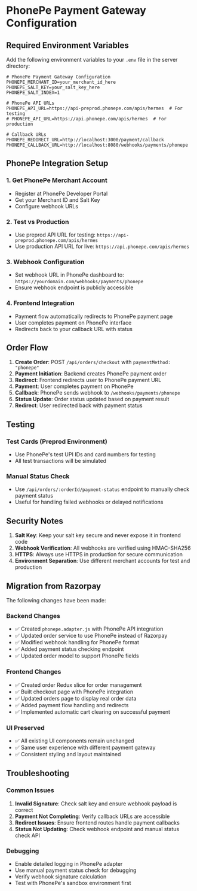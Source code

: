 # PhonePe Payment Gateway Configuration

## Required Environment Variables

Add the following environment variables to your `.env` file in the server directory:

```env
# PhonePe Payment Gateway Configuration
PHONEPE_MERCHANT_ID=your_merchant_id_here
PHONEPE_SALT_KEY=your_salt_key_here
PHONEPE_SALT_INDEX=1

# PhonePe API URLs
PHONEPE_API_URL=https://api-preprod.phonepe.com/apis/hermes  # For testing
# PHONEPE_API_URL=https://api.phonepe.com/apis/hermes  # For production

# Callback URLs
PHONEPE_REDIRECT_URL=http://localhost:3000/payment/callback
PHONEPE_CALLBACK_URL=http://localhost:8080/webhooks/payments/phonepe
```

## PhonePe Integration Setup

### 1. Get PhonePe Merchant Account
- Register at PhonePe Developer Portal
- Get your Merchant ID and Salt Key
- Configure webhook URLs

### 2. Test vs Production
- Use preprod API URL for testing: `https://api-preprod.phonepe.com/apis/hermes`
- Use production API URL for live: `https://api.phonepe.com/apis/hermes`

### 3. Webhook Configuration
- Set webhook URL in PhonePe dashboard to: `https://yourdomain.com/webhooks/payments/phonepe`
- Ensure webhook endpoint is publicly accessible

### 4. Frontend Integration
- Payment flow automatically redirects to PhonePe payment page
- User completes payment on PhonePe interface
- Redirects back to your callback URL with status

## Order Flow

1. **Create Order**: POST `/api/orders/checkout` with `paymentMethod: "phonepe"`
2. **Payment Initiation**: Backend creates PhonePe payment order
3. **Redirect**: Frontend redirects user to PhonePe payment URL
4. **Payment**: User completes payment on PhonePe
5. **Callback**: PhonePe sends webhook to `/webhooks/payments/phonepe`
6. **Status Update**: Order status updated based on payment result
7. **Redirect**: User redirected back with payment status

## Testing

### Test Cards (Preprod Environment)
- Use PhonePe's test UPI IDs and card numbers for testing
- All test transactions will be simulated

### Manual Status Check
- Use `/api/orders/:orderId/payment-status` endpoint to manually check payment status
- Useful for handling failed webhooks or delayed notifications

## Security Notes

1. **Salt Key**: Keep your salt key secure and never expose it in frontend code
2. **Webhook Verification**: All webhooks are verified using HMAC-SHA256
3. **HTTPS**: Always use HTTPS in production for secure communication
4. **Environment Separation**: Use different merchant accounts for test and production

## Migration from Razorpay

The following changes have been made:

### Backend Changes
- ✅ Created `phonepe.adapter.js` with PhonePe API integration
- ✅ Updated order service to use PhonePe instead of Razorpay
- ✅ Modified webhook handling for PhonePe format
- ✅ Added payment status checking endpoint
- ✅ Updated order model to support PhonePe fields

### Frontend Changes
- ✅ Created order Redux slice for order management
- ✅ Built checkout page with PhonePe integration
- ✅ Updated orders page to display real order data
- ✅ Added payment flow handling and redirects
- ✅ Implemented automatic cart clearing on successful payment

### UI Preserved
- ✅ All existing UI components remain unchanged
- ✅ Same user experience with different payment gateway
- ✅ Consistent styling and layout maintained

## Troubleshooting

### Common Issues
1. **Invalid Signature**: Check salt key and ensure webhook payload is correct
2. **Payment Not Completing**: Verify callback URLs are accessible
3. **Redirect Issues**: Ensure frontend routes handle payment callbacks
4. **Status Not Updating**: Check webhook endpoint and manual status check API

### Debugging
- Enable detailed logging in PhonePe adapter
- Use manual payment status check for debugging
- Verify webhook signature calculation
- Test with PhonePe's sandbox environment first